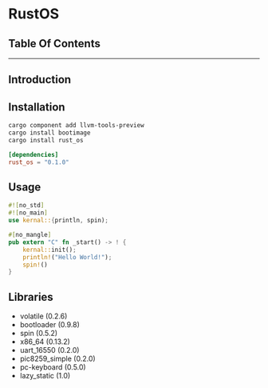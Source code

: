 # RustOS
## Table Of Contents

----

## Introduction

## Installation

```bash
cargo component add llvm-tools-preview
cargo install bootimage
cargo install rust_os
```

```toml
[dependencies]
rust_os = "0.1.0"
```



## Usage
```rust
#![no_std]
#![no_main]
use kernal::{println, spin);

#[no_mangle]
pub extern "C" fn _start() -> ! {
    kernal::init();
    println!("Hello World!");
    spin!()
}
```


## Libraries
- volatile (0.2.6)
- bootloader (0.9.8)
- spin (0.5.2)
- x86_64 (0.13.2)
- uart_16550 (0.2.0)
- pic8259_simple (0.2.0)
- pc-keyboard (0.5.0)
- lazy_static (1.0)